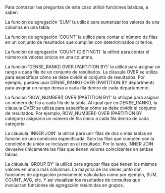 Para contestar las preguntas de este caso utilicé funciones básicas, a saber:

La función de agregación 'SUM' la utilicé para sumarizar los valores de una columna en una tabla.

La función de agregación 'COUNT' la utilicé para contar el número de filas en un conjunto de resultados que cumplían con deterkminados criterios.

La función de agregación 'COUNT (DISTINCT)' la utilicé para contar el número de valores únicos en una columna.

La función 'DENSE_RANK() OVER (PARTITION BY)' la utilicé para asignar un rango a cada fila de un conjunto de resultados. La cláusula OVER se utiliza para especificar cómo se debe dividir el conjunto de resultados. Por ejemplo, puedes usar DENSE_RANK() OVER (PARTITION BY department) para asignar un rango denso a cada fila dentro de cada departamento.

La función 'ROW_NUMBER() OVER (PARTITION BY)' la utilicpe para asignar un número de fila a cada fila de la tabla. Al igual que en DENSE_RANK(), la cláusula OVER se utiliza para especificar cómo se debe dividir el conjunto de resultados. Por ejemplo, ROW_NUMBER() OVER (PARTITION BY category) asignaría un número de fila único a cada fila dentro de cada categoría.

La cláusula 'INNER JOIN' la utilicé para unir filas de dos o más tablas en función de una condición especificada. Solo las filas que cumplen con la condición de unión se incluyen en el resultado. Por lo tanto, INNER JOIN devuelve únicamente las filas que tienen valores coincidentes en ambas tablas.

La cláusula 'GROUP BY' la utilicé para agrupar filas que tienen los mismos valores en una o más columnas. La mayoria de las veces junto con funciones de agregación previamente calculadas como por ejemplo, SUM, COUNT, AVG, etc. Y así visualizar los resultados de consultas que involucran funciones de agregación resumidas en grupos.

